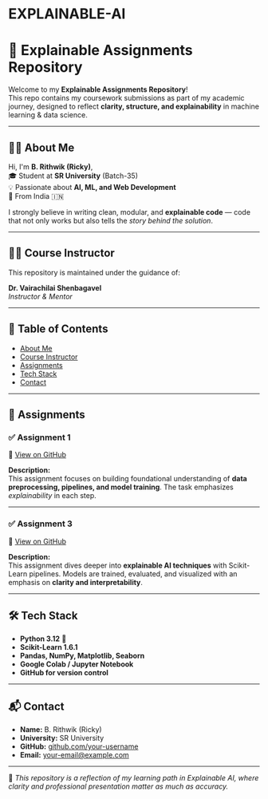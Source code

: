 # EXPLAINABLE-AI
# 📘 Explainable Assignments Repository

Welcome to my **Explainable Assignments Repository**!  
This repo contains my coursework submissions as part of my academic journey, designed to reflect **clarity, structure, and explainability** in machine learning & data science.

---

## 👨‍🎓 About Me
Hi, I'm **B. Rithwik (Ricky)**,  
🎓 Student at **SR University** (Batch-35)  
💡 Passionate about **AI, ML, and Web Development**  
📍 From India 🇮🇳  

I strongly believe in writing clean, modular, and **explainable code** — code that not only works but also tells the *story behind the solution*.

---

## 👨‍🏫 Course Instructor
This repository is maintained under the guidance of:

**Dr. Vairachilai Shenbagavel**  
*Instructor & Mentor*

---

## 📑 Table of Contents
- [About Me](#-about-me)  
- [Course Instructor](#-course-instructor)  
- [Assignments](#-assignments)  
- [Tech Stack](#-tech-stack)  
- [Contact](#-contact)  

---

## 📝 Assignments

### ✅ Assignment 1
🔗 [View on GitHub](https://github.com/your-username/assignment-1)

**Description:**  
This assignment focuses on building foundational understanding of **data preprocessing, pipelines, and model training**. The task emphasizes *explainability* in each step.

---

### ✅ Assignment 3
🔗 [View on GitHub](https://github.com/your-username/assignment-3)

**Description:**  
This assignment dives deeper into **explainable AI techniques** with Scikit-Learn pipelines. Models are trained, evaluated, and visualized with an emphasis on **clarity and interpretability**.

---

## 🛠 Tech Stack
- **Python 3.12** 🐍  
- **Scikit-Learn 1.6.1**  
- **Pandas, NumPy, Matplotlib, Seaborn**  
- **Google Colab / Jupyter Notebook**  
- **GitHub for version control**  

---

## 📬 Contact
- **Name:** B. Rithwik (Ricky)  
- **University:** SR University  
- **GitHub:** [github.com/your-username](https://github.com/your-username)  
- **Email:** your-email@example.com  

---

🚀 *This repository is a reflection of my learning path in Explainable AI, where clarity and professional presentation matter as much as accuracy.*  
